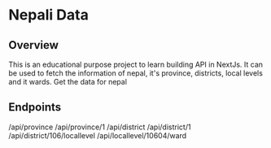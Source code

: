 # Nepali Data

## Overview
This is an educational purpose project to learn building API in NextJs. It can be used to fetch the information of nepal, it's province, districts, local levels and it wards. 
Get the data for nepal

## Endpoints
/api/province
/api/province/1
/api/district
/api/district/1
/api/district/106/locallevel
/api/locallevel/10604/ward


